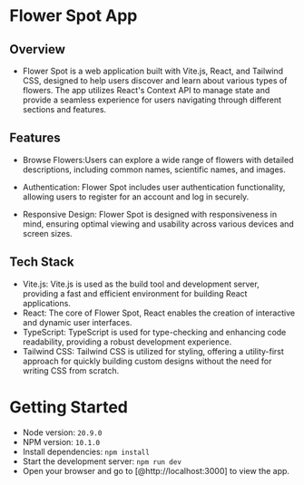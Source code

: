 # Flower Spot App

## Overview

- Flower Spot is a web application built with Vite.js, React, and Tailwind CSS, designed to help users discover and learn about various types of flowers. The app utilizes React's Context API to manage state and provide a seamless experience for users navigating through different sections and features.

## Features

- Browse Flowers:Users can explore a wide range of flowers with detailed descriptions, including common names, scientific names, and images.

- Authentication: Flower Spot includes user authentication functionality, allowing users to register for an account and log in securely.

- Responsive Design: Flower Spot is designed with responsiveness in mind, ensuring optimal viewing and usability across various devices and screen sizes.

## Tech Stack

- Vite.js: Vite.js is used as the build tool and development server, providing a fast and efficient environment for building React applications.
- React: The core of Flower Spot, React enables the creation of interactive and dynamic user interfaces.
- TypeScript: TypeScript is used for type-checking and enhancing code readability, providing a robust development experience.
- Tailwind CSS: Tailwind CSS is utilized for styling, offering a utility-first approach for quickly building custom designs without the need for writing CSS from scratch.

# Getting Started

- Node version: `20.9.0`
- NPM version: `10.1.0`
- Install dependencies: `npm install`
- Start the development server: `npm run dev`
- Open your browser and go to [@http://localhost:3000] to view the app.
